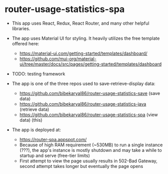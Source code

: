 # router-usage-statistics-spa

- This app uses React, Redux, React Router, and many other helpful libraries.
- The app uses Material UI for styling. It heavily utilizes the free template offered here:

  - https://material-ui.com/getting-started/templates/dashboard/
  - https://github.com/mui-org/material-ui/tree/master/docs/src/pages/getting-started/templates/dashboard

- TODO: testing framework

- The app is one of the three repos used to save-retrieve-display data:
  - https://github.com/bibekaryal86/router-usage-statistics-save (save data)
  - https://github.com/bibekaryal86/router-usage-statistics-java (retrieve data)
  - https://github.com/bibekaryal86/router-usage-statistics-spa (view data) (this)

- The app is deployed at:
  - https://router-spa.appspot.com/
  - Because of high RAM requirement (~530MB) to run a single instance (???), the app's instance is mostly shutdown and may take a while to startup and serve (free-tier limits)
  - First attempt to view the page usually results in 502-Bad Gateway, second attempt takes longer but eventually the page opens
